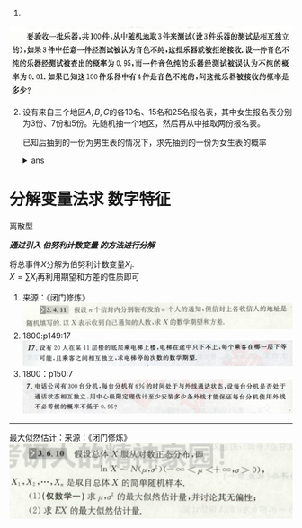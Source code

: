 1.
![](2019-09-22-09-40-15.png)

2. 设有来自三个地区$A,B,C$的各10名、15名和25名报名表，其中女生报名表分别为3份、7份和5份。先随机抽一个地区，然后再从中抽取两份报名表。

   已知后抽到的一份为男生表的情况下，求先抽到的一份为女生表的概率

   <details>
   <summary>ans</summary>
   $\dfrac{20}{61}$
   </details>

# 分解变量法求 数字特征
离散型

***通过引入 伯努利计数变量 的方法进行分解***

将总事件$X$分解为伯努利计数变量$X_i$.   
$\displaystyle X=\sum X_i$再利用期望和方差的性质即可

1. 来源：《闭门修炼》
![](image/2019-10-08-15-06-47.png)
1. 1800:p149:17
![](image/2019-10-08-15-13-50.png)
3. 1800：p150:7 
![](image/2019-10-08-18-43-14.png)

---
最大似然估计：来源：《闭门修炼》
![](image/2019-10-09-13-39-36.png)
